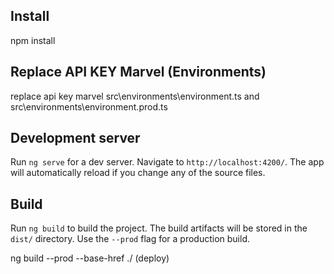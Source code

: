 
## Install

npm install


## Replace API KEY Marvel (Environments)

replace api key marvel src\environments\environment.ts and src\environments\environment.prod.ts

## Development server

Run `ng serve` for a dev server. Navigate to `http://localhost:4200/`. The app will automatically reload if you change any of the source files.

## Build

Run `ng build` to build the project. The build artifacts will be stored in the `dist/` directory. Use the `--prod` flag for a production build.

ng build --prod --base-href ./ (deploy)
